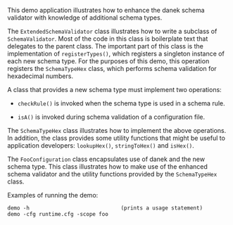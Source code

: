 This demo application illustrates how to enhance the danek schema
validator with knowledge of additional schema types.

The `ExtendedSchemaValidator` class illustrates how to write a subclass
of `SchemaValidator`. Most of the code in this class is boilerplate text
that delegates to the parent class. The important part of this class is
the implementation of `registerTypes()`, which registers a singleton
instance of each new schema type. For the purposes of this demo, this
operation registers the `SchemaTypeHex` class, which performs schema
validation for hexadecimal numbers.

A class that provides a new schema type must implement two operations:

- `checkRule()` is invoked when the schema type is used in a schema
rule.

- `isA()` is invoked during schema validation of a configuration
file.

The `SchemaTypeHex` class illustrates how to implement the above
operations. In addition, the class provides some utility functions that
might be useful to application developers: `lookupHex()`, `stringToHex()`
and `isHex()`.

The `FooConfiguration` class encapsulates use of danek and the new
schema type. This class illustrates how to make use of the enhanced
schema validator and the utility functions provided by the
`SchemaTypeHex` class.

Examples of running the demo:

```
demo -h                             (prints a usage statement)
demo -cfg runtime.cfg -scope foo
```

